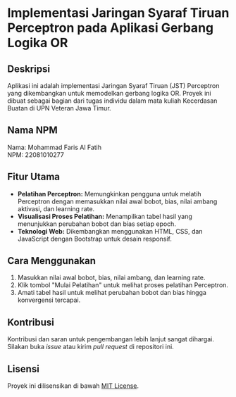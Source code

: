 # Implementasi Jaringan Syaraf Tiruan Perceptron pada Aplikasi Gerbang Logika OR

## Deskripsi

Aplikasi ini adalah implementasi Jaringan Syaraf Tiruan (JST) Perceptron yang dikembangkan untuk memodelkan gerbang logika OR. Proyek ini dibuat sebagai bagian dari tugas individu dalam mata kuliah Kecerdasan Buatan di UPN Veteran Jawa Timur.

## Nama NPM

Nama: Mohammad Faris Al Fatih  
NPM: 22081010277

## Fitur Utama

- **Pelatihan Perceptron:** Memungkinkan pengguna untuk melatih Perceptron dengan memasukkan nilai awal bobot, bias, nilai ambang aktivasi, dan learning rate.
- **Visualisasi Proses Pelatihan:** Menampilkan tabel hasil yang menunjukkan perubahan bobot dan bias setiap epoch.
- **Teknologi Web:** Dikembangkan menggunakan HTML, CSS, dan JavaScript dengan Bootstrap untuk desain responsif.

## Cara Menggunakan

1. Masukkan nilai awal bobot, bias, nilai ambang, dan learning rate.
2. Klik tombol "Mulai Pelatihan" untuk melihat proses pelatihan Perceptron.
3. Amati tabel hasil untuk melihat perubahan bobot dan bias hingga konvergensi tercapai.

## Kontribusi

Kontribusi dan saran untuk pengembangan lebih lanjut sangat dihargai. Silakan buka _issue_ atau kirim _pull request_ di repositori ini.

## Lisensi

Proyek ini dilisensikan di bawah [MIT License](LICENSE).
